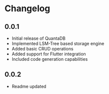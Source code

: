 # Changelog

## 0.0.1

- Initial release of QuantaDB
- Implemented LSM-Tree based storage engine
- Added basic CRUD operations
- Added support for Flutter integration
- Included code generation capabilities


## 0.0.2

- Readme updated
